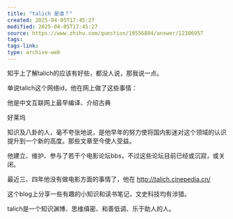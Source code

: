 ```yaml
---
title: "talich 是谁？"
created: 2025-04-05T17:45:27
modified: 2025-04-05T17:45:27
source: https://www.zhihu.com/question/19556884/answer/12306957
tags:
tags-link:
type: archive-web
---
```

知乎上了解talich的应该有好些，都没人说，那我说一点。

单说talich这个网络id，他在网上做了这些事情：

他是中文互联网上最早编译、介绍古典

好莱坞

知识及八卦的人，毫不夸张地说，是他早年的努力使将国内影迷对这个领域的认识提升到一个新的高度。那些文章至今使人受益。

他建立、维护、参与了若干个电影论坛bbs，不过这些论坛目前已经或沉寂，或关闭。

最近三、四年他没有做电影方面的事情了，他在 http://talich.cinepedia.cn/

这个blog上分享一些有趣的小知识和读书笔记，文史科技均有涉猎。

talich是一个知识渊博、思维缜密、和善低调、乐于助人的人。